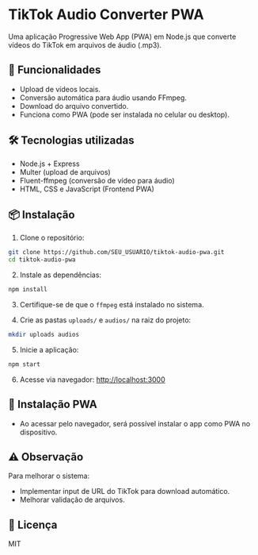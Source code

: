 
# TikTok Audio Converter PWA

Uma aplicação Progressive Web App (PWA) em Node.js que converte vídeos do TikTok em arquivos de áudio (.mp3).

## 🚀 Funcionalidades
- Upload de vídeos locais.
- Conversão automática para áudio usando FFmpeg.
- Download do arquivo convertido.
- Funciona como PWA (pode ser instalada no celular ou desktop).

## 🛠️ Tecnologias utilizadas
- Node.js + Express
- Multer (upload de arquivos)
- Fluent-ffmpeg (conversão de vídeo para áudio)
- HTML, CSS e JavaScript (Frontend PWA)

## 📦 Instalação

1. Clone o repositório:

```bash
git clone https://github.com/SEU_USUARIO/tiktok-audio-pwa.git
cd tiktok-audio-pwa
```

2. Instale as dependências:

```bash
npm install
```

3. Certifique-se de que o `ffmpeg` está instalado no sistema.

4. Crie as pastas `uploads/` e `audios/` na raiz do projeto:

```bash
mkdir uploads audios
```

5. Inicie a aplicação:

```bash
npm start
```

6. Acesse via navegador: [http://localhost:3000](http://localhost:3000)

## 📲 Instalação PWA

- Ao acessar pelo navegador, será possível instalar o app como PWA no dispositivo.

## ⚠️ Observação

Para melhorar o sistema:
- Implementar input de URL do TikTok para download automático.
- Melhorar validação de arquivos.

## 📄 Licença

MIT
